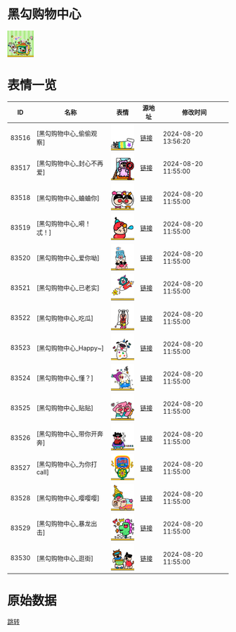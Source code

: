 # 黑勾购物中心

<img src="./cover.png" height="60" alt="cover" />

# 表情一览

|ID|名称|表情|源地址|修改时间|
|----|----|----|----|----|
|83516|[黑勾购物中心_偷偷观察]|<img src="./pic/083516_%5B黑勾购物中心_偷偷观察%5D.png" height="60" alt="偷偷观察"/>|[链接](https://i0.hdslb.com/bfs/garb/6e602f0a07b00b9080fdb47bae63804979e99538.png)|2024-08-20 13:56:20|
|83517|[黑勾购物中心_封心不再爱]|<img src="./pic/083517_%5B黑勾购物中心_封心不再爱%5D.png" height="60" alt="封心不再爱"/>|[链接](https://i0.hdslb.com/bfs/garb/b10781753cd0a4eadfe0d29edded0c251b70cb58.png)|2024-08-20 11:55:00|
|83518|[黑勾购物中心_蛐蛐你]|<img src="./pic/083518_%5B黑勾购物中心_蛐蛐你%5D.png" height="60" alt="蛐蛐你"/>|[链接](https://i0.hdslb.com/bfs/garb/1cc3b9d2f2b8aab85fe096ed8b21cacb677f0179.png)|2024-08-20 11:55:00|
|83519|[黑勾购物中心_嗬！忒！]|<img src="./pic/083519_%5B黑勾购物中心_嗬！忒！%5D.png" height="60" alt="嗬！忒！"/>|[链接](https://i0.hdslb.com/bfs/garb/90d66430e3ce15f75d736fdbd15b13ad1cdc7627.png)|2024-08-20 11:55:00|
|83520|[黑勾购物中心_爱你呦]|<img src="./pic/083520_%5B黑勾购物中心_爱你呦%5D.png" height="60" alt="爱你呦"/>|[链接](https://i0.hdslb.com/bfs/garb/41d7b646b4e6b4cc2d12ffb52140e14e9032c07a.png)|2024-08-20 11:55:00|
|83521|[黑勾购物中心_已老实]|<img src="./pic/083521_%5B黑勾购物中心_已老实%5D.png" height="60" alt="已老实"/>|[链接](https://i0.hdslb.com/bfs/garb/087527440045afccaebd74e9ea488f9f949ae52a.png)|2024-08-20 11:55:00|
|83522|[黑勾购物中心_吃瓜]|<img src="./pic/083522_%5B黑勾购物中心_吃瓜%5D.png" height="60" alt="吃瓜"/>|[链接](https://i0.hdslb.com/bfs/garb/a0dbfde0e085fa5de745e987b998fd4fe633e412.png)|2024-08-20 11:55:00|
|83523|[黑勾购物中心_Happy~]|<img src="./pic/083523_%5B黑勾购物中心_Happy~%5D.png" height="60" alt="Happy~"/>|[链接](https://i0.hdslb.com/bfs/garb/12d48fa8c986fe416b7c075ceaa7e4a8a8d1a9cb.png)|2024-08-20 11:55:00|
|83524|[黑勾购物中心_懂？]|<img src="./pic/083524_%5B黑勾购物中心_懂？%5D.png" height="60" alt="懂？"/>|[链接](https://i0.hdslb.com/bfs/garb/985ffa8275616f46758418c7a9ea0018f0809c10.png)|2024-08-20 11:55:00|
|83525|[黑勾购物中心_贴贴]|<img src="./pic/083525_%5B黑勾购物中心_贴贴%5D.png" height="60" alt="贴贴"/>|[链接](https://i0.hdslb.com/bfs/garb/f719d3b35c013bcfcce26c0d735b379721073420.png)|2024-08-20 11:55:00|
|83526|[黑勾购物中心_带你开奔奔]|<img src="./pic/083526_%5B黑勾购物中心_带你开奔奔%5D.png" height="60" alt="带你开奔奔"/>|[链接](https://i0.hdslb.com/bfs/garb/e1f0b2a28af62b9aaa158fce039dde99b75648f4.png)|2024-08-20 11:55:00|
|83527|[黑勾购物中心_为你打call]|<img src="./pic/083527_%5B黑勾购物中心_为你打call%5D.png" height="60" alt="为你打call"/>|[链接](https://i0.hdslb.com/bfs/garb/6b48b25250847b5eca97db820fcfb591aab0dfe2.png)|2024-08-20 11:55:00|
|83528|[黑勾购物中心_嘤嘤嘤]|<img src="./pic/083528_%5B黑勾购物中心_嘤嘤嘤%5D.png" height="60" alt="嘤嘤嘤"/>|[链接](https://i0.hdslb.com/bfs/garb/bef7f8393cdf933740b84b91414fcbcee3c2238c.png)|2024-08-20 11:55:00|
|83529|[黑勾购物中心_暴龙出击]|<img src="./pic/083529_%5B黑勾购物中心_暴龙出击%5D.png" height="60" alt="暴龙出击"/>|[链接](https://i0.hdslb.com/bfs/garb/2407c5e7f8f13b328ffa8b533af7f9f56528b0ed.png)|2024-08-20 11:55:00|
|83530|[黑勾购物中心_逛街]|<img src="./pic/083530_%5B黑勾购物中心_逛街%5D.png" height="60" alt="逛街"/>|[链接](https://i0.hdslb.com/bfs/garb/d214597db3a86c4e20bffad500b2d8c1f5bacc9a.png)|2024-08-20 11:55:00|

# 原始数据

[跳转](./raw.json)

